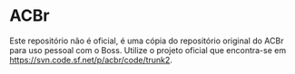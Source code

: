 # ACBr

Este repositório não é oficial, é uma cópia do repositório original do ACBr para uso pessoal com o Boss.
Utilize o projeto oficial que encontra-se em https://svn.code.sf.net/p/acbr/code/trunk2.
